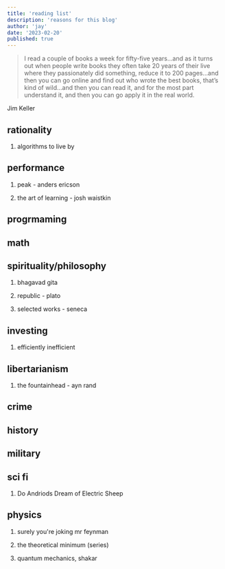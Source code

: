 ```yaml
---
title: 'reading list'
description: 'reasons for this blog'
author: 'jay'
date: '2023-02-20'
published: true
---
```



>I read a couple of books a week for fifty-five years…and as it turns out when people write books they often take 20 years of their live where they passionately did something, reduce it to 200 pages…and then you can go online and find out who wrote the best books, that’s kind of wild…and then you can read it, and for the most part understand it, and then you can go apply it in the real world.

Jim Keller



## rationality
1. algorithms to live by

## performance
1. peak - anders ericson

2. the art of learning - josh waistkin

## progrmaming

## math

## spirituality/philosophy
1. bhagavad gita

2. republic - plato

3. selected works - seneca


## investing
1. efficiently inefficient

## libertarianism
1. the fountainhead - ayn rand

## crime

## history

## military

## sci fi
1. Do Andriods Dream of Electric Sheep

## physics

1. surely you're joking mr feynman

2. the theoretical minimum (series)

3. quantum mechanics, shakar

